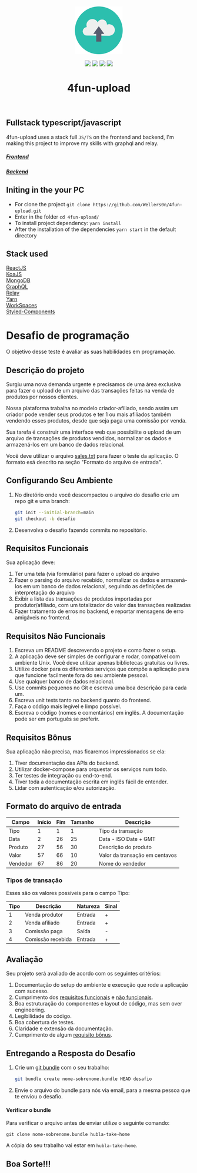 <p align="center">
    <img src="./upload.png" height="130"/>
</p>
<p align="center">
    <img src="https://img.shields.io/github/package-json/v/wellers0n/4fun-upload?style=flat-square"/>
    <img src="https://img.shields.io/github/last-commit/wellers0n/4fun-upload?style=flat-square"/>
    <img src="https://img.shields.io/github/license/wellers0n/4fun-upload?style=flat-square"/>
    <a href="https://twitter.com/wellers0n_" target="_blank">
        <img src="https://img.shields.io/twitter/url/https/wellers0n_.svg?style=social"/>
    </a>
</p>

<p>
   <h1 align="center">4fun-upload</h1>
<p/>
    
<br/>

## Fullstack typescript/javascript  
  
  4fun-upload uses a stack full `JS/TS` on the frontend and backend, I'm making this project to improve
  my skills with graphql and relay.
  
  ##### [Frontend](https://github.com/Wellers0n/4fun-upload/tree/master/packages/client)
  ##### [Backend](https://github.com/Wellers0n/4fun-upload/tree/master/packages/server)
  
## Initing in the your PC

- For clone the project `git clone https://github.com/Wellers0n/4fun-upload.git`
- Enter in the folder `cd 4fun-upload/`
- To install project dependency: `yarn install`
- After the installation of the dependencies `yarn start` in the default directory

## Stack used

[ReactJS](https://reactjs.org/)<br/>
[KoaJS](https://koajs.com/)<br/>
[MongoDB](https://www.mongodb.com/)<br/>
[GraphQL](https://graphql.org/)<br/>
[Relay](https://relay.dev/)<br/>
[Yarn](https://yarnpkg.com/en/)<br/>
[WorkSpaces](https://yarnpkg.com/lang/en/docs/workspaces/)<br/>
[Styled-Components](https://www.styled-components.com/)<br/>


# Desafio de programação

O objetivo desse teste é avaliar as suas habilidades em programação.

## Descrição do projeto

Surgiu uma nova demanda urgente e precisamos de uma área exclusiva para fazer o
upload de um arquivo das transações feitas na venda de produtos por nossos
clientes.

Nossa plataforma trabalha no modelo criador-afiliado, sendo assim um criador
pode vender seus produtos e ter 1 ou mais afiliados também vendendo esses
produtos, desde que seja paga uma comissão por venda.

Sua tarefa é construir uma interface web que possibilite o upload de um arquivo
de transações de produtos vendidos, normalizar os dados e armazená-los em um
banco de dados relacional.

Você deve utilizar o arquivo [sales.txt](sales.txt) para fazer o teste da
aplicação. O formato esá descrito na seção "Formato do arquivo de entrada".

## Configurando Seu Ambiente

1. No diretório onde você descompactou o arquivo do desafio crie um repo git e
   uma branch:
   ```bash
   git init --initial-branch=main
   git checkout -b desafio
   ```
2. Desenvolva o desafio fazendo commits no repositório. 

## Requisitos Funcionais

Sua aplicação deve:

1. Ter uma tela (via formulário) para fazer o upload do arquivo
2. Fazer o parsing do arquivo recebido, normalizar os dados e armazená-los em um
   banco de dados relacional, seguindo as definições de interpretação do arquivo
3. Exibir a lista das transações de produtos importadas por produtor/afiliado,
   com um totalizador do valor das transações realizadas
4. Fazer tratamento de erros no backend, e reportar mensagens de erro amigáveis
   no frontend.

## Requisitos Não Funcionais

1. Escreva um README descrevendo o projeto e como fazer o setup.
2. A aplicação deve ser simples de configurar e rodar, compatível com ambiente
   Unix. Você deve utilizar apenas bibliotecas gratuitas ou livres.
3. Utilize docker para os diferentes serviços que compõe a aplicação para
   que funcione facilmente fora do seu ambiente pessoal.
4. Use qualquer banco de dados relacional.
5. Use commits pequenos no Git e escreva uma boa descrição para cada um.
6. Escreva unit tests tanto no backend quanto do frontend.
7. Faça o código mais legível e limpo possível.
8. Escreva o código (nomes e comentários) em inglês. A documentação pode ser em
   português se preferir.

## Requisitos Bônus

Sua aplicação não precisa, mas ficaremos impressionados se ela:

1. Tiver documentação das APIs do backend.
2. Utilizar docker-compose para orquestar os serviços num todo.
3. Ter testes de integração ou end-to-end.
4. Tiver toda a documentação escrita em inglês fácil de entender. 
5. Lidar com autenticação e/ou autorização.

## Formato do arquivo de entrada

| Campo    | Início | Fim | Tamanho | Descrição                      |
| -------- | ------ | --- | ------- | ------------------------------ |
| Tipo     | 1      | 1   | 1       | Tipo da transação              |
| Data     | 2      | 26  | 25      | Data - ISO Date + GMT          |
| Produto  | 27     | 56  | 30      | Descrição do produto           |
| Valor    | 57     | 66  | 10      | Valor da transação em centavos |
| Vendedor | 67     | 86  | 20      | Nome do vendedor               |

### Tipos de transação

Esses são os valores possíveis para o campo Tipo:

| Tipo | Descrição         | Natureza | Sinal |
| ---- | ----------------- | -------- | ----- |
| 1    | Venda produtor    | Entrada  | +     |
| 2    | Venda afiliado    | Entrada  | +     |
| 3    | Comissão paga     | Saída    | -     |
| 4    | Comissão recebida | Entrada  | +     |

## Avaliação

Seu projeto será avaliado de acordo com os seguintes critérios:

1. Documentação do setup do ambiente e execução que rode a aplicação com
   sucesso.
2. Cumprimento dos [requisitos funcionais](#Requisitos-Funcionais) e
   [não funcionais](#Requisitos-Nao-Funcionais).
3. Boa estruturação do componentes e layout de código, mas sem over engineering.
3. Legibilidade do código.
4. Boa cobertura de testes.
5. Claridade e extensão da documentação.
6. Cumprimento de algum [requisito bônus](#Requisitos-Bonus).

## Entregando a Resposta do Desafio

1. Crie um [git bundle](https://git-scm.com/docs/git-bundle) com o seu trabalho:
   ```bash
   git bundle create nome-sobrenome.bundle HEAD desafio
   ```
2. Envie o arquivo do bundle para nós via email, para a mesma pessoa que te
   enviou o desafio.

#### Verificar o bundle

Para verificar o arquivo antes de enviar utilize o seguinte comando:

```
git clone nome-sobrenome.bundle hubla-take-home
```

A cópia do seu trabalho vai estar em `hubla-take-home`.

## Boa Sorte!!!
